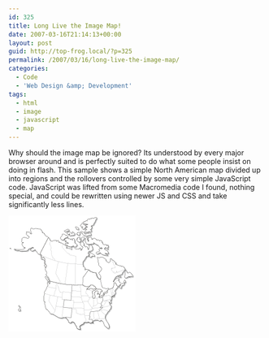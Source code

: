 ```yaml
---
id: 325
title: Long Live the Image Map!
date: 2007-03-16T21:14:13+00:00
layout: post
guid: http://top-frog.local/?p=325
permalink: /2007/03/16/long-live-the-image-map/
categories:
  - Code
  - 'Web Design &amp; Development'
tags:
  - html
  - image
  - javascript
  - map
---
```


Why should the image map be ignored? Its understood by every major browser around and is perfectly suited to do what some people insist on doing in flash. This sample shows a simple North American map divided up into regions and the rollovers controlled by some very simple JavaScript code. JavaScript was lifted from some Macromedia code I found, nothing special, and could be rewritten using newer JS and CSS and take significantly less lines.

<script type="text/javascript">
    var myimages=new Array();
    
		function preloadimages(images){
      for (i in images) {
        myimages[i] = new Image()
				myimages[i].src = images[i]
			}
		}

		preloadimages([
      "/assets/image_map/map-for-web.gif",
      "/assets/image_map/map-for-web-uw.gif",
      "/assets/image_map/map-for-web-uc.gif",
      "/assets/image_map/map-for-web-ue.gif",
      "/assets/image_map/map-for-web-cw.gif",
      "/assets/image_map/map-for-web-cc.gif",
      "/assets/image_map/map-for-web-ce.gif"
    ]);

    function swapImage(target, _, newImg, _) {
      document.getElementById(target).src = newImg;
    }
</script>

<img src="/assets/image_map/map-for-web.gif" id="regionmap" alt="Region Map" height="228" width="250" usemap="#map_for_web_ImageMap_Map" border="0"> 
<map name="map_for_web_ImageMap_Map">
  <area shape="poly" coords="18,175, 23,175, 27,180, 27,190, 18,190" href="#" alt="Western United States - Hawaii" onmouseout="swapImage('regionmap','','/assets/image_map/map-for-web.gif',1);" onmouseover="swapImage('regionmap','','/assets/image_map/map-for-web-uw.gif',1);">
  <area shape="poly" coords="77,41, 73,40, 70,35, 62,26, 45,25, 36,31, 35,37, 41,42, 39,45, 29,42, 26,47, 27,57, 31,65, 12,66, 3,63, 2,65, 16,69, 36,70, 40,66, 46,70, 55,70, 62,78, 65,85, 70,88, 70,99, 72,102, 75,100, 70,83, 65,82, 63,77, 62,73, 79,43" href="#" alt="Western United States" onmouseout="swapImage('regionmap','','/assets/image_map/map-for-web.gif',1);"  onmouseover="swapImage('regionmap','','/assets/image_map/map-for-web-uw.gif',1);">
  <area shape="poly" coords="179,208, 183,206, 188,211, 188,215, 193,220, 194,220, 196,223, 199,219, 198,215, 190,201, 191,196, 202,181, 202,177, 199,172, 199,170, 202,173, 203,169, 204,161, 209,159, 209,154, 211,151, 210,148, 215,140, 212,135, 211,133, 208,132, 206,141, 202,144, 196,144, 187,153, 188,155, 186,159, 185,167, 182,173, 184,177, 180,181, 187,180, 179,187, 161,189, 159,204, 164,204, 166,207, 171,206, 176,205" href="#" alt="Eastern United States" onmouseout="swapImage('regionmap','','/assets/image_map/map-for-web.gif',1);" onmouseover="swapImage('regionmap','','/assets/image_map/map-for-web-ue.gif',1);">
  <area shape="poly" coords="121,212, 126,209, 129,211, 136,223, 142,224, 141,217, 148,212, 149,210, 158,210, 162,212, 164,211, 166,211, 165,206, 164,204, 159,204, 161,189, 179,187, 186,180, 180,181, 184,176, 182,173, 185,167, 185,159, 183,161, 179,161, 179,155, 177,149, 173,148, 170,150, 170,161, 167,162, 165,159, 165,150, 172,145, 170,143, 168,144, 162,143, 159,144, 154,144, 159,139, 152,139, 146,136, 125,136, 123,166, 110,166, 108,180, 125,182, 124,193, 124,200, 113,200, 118,206" href="#" alt="Central United States" onmouseout="swapImage('regionmap','','/assets/image_map/map-for-web.gif',1);" onmouseover="swapImage('regionmap','','/assets/image_map/map-for-web-uc.gif',1);">
  <area shape="poly" coords="178,113, 183,106, 183,103, 178,98, 175,82, 185,82, 192,86, 192,88, 197,93, 200,90, 201,84, 203,84, 212,93, 226,100, 232,107, 240,111, 245,120, 237,120, 231,123, 230,132, 222,143, 216,140, 212,136, 211,132, 208,132, 206,141, 202,144, 197,144, 186,142, 183,134, 181,124, 181,118" href="#" alt="Eastern Canada" onmouseout="swapImage('regionmap','','/assets/image_map/map-for-web.gif',1);" onmouseover="swapImage('regionmap','','/assets/image_map/map-for-web-ce.gif',1);">
  <area shape="poly" coords="172,113, 164,111, 158,107, 156,109, 148,121, 146,136, 151,139, 160,139, 162,136, 168,137, 173,144, 182,145, 185,148, 184,150, 181,149, 180,154, 179,160, 185,156, 188,155, 188,153, 187,153, 187,152, 193,149, 196,144, 197,142, 193,144, 186,142, 183,137, 181,125, 178,125, 173,117" href="#" alt="Central Canada" onmouseout="swapImage('regionmap','','/assets/image_map/map-for-web.gif',1);" onmouseover="swapImage('regionmap','','/assets/image_map/map-for-web-cc.gif',1);">
  <area shape="poly" coords="146,136, 122,136, 102,134, 82,129, 77,130, 72,121, 75,117, 73,115, 76,113, 73,107, 72,103, 75,100, 73,95, 70,82, 66,82, 63,77, 63,73, 79,43, 84,49, 88,49, 97,49, 103,43, 106,39, 106,36, 109,30, 118,26, 132,22, 142,18, 148,12, 156,7, 174,4, 172,9, 166,19, 163,31, 163,42, 170,44, 183,49, 196,58, 197,74, 195,78, 185,77, 180,73, 175,75, 169,79, 162,81, 157,79, 153,82, 146,91, 147,100, 151,103, 151,106, 157,106, 156,109, 147,121" href="#" alt="Western Canada" onmouseout="swapImage('regionmap','','/assets/image_map/map-for-web.gif',1);"  onmouseover="swapImage('regionmap','','/assets/image_map/map-for-web-cw.gif',1);">
  <area shape="poly" coords="82,129, 103,134, 125,136, 123,166, 110,166, 108,180, 124,182, 123,200, 113,200, 105,201, 100,201, 87,194, 82,193, 74,183, 70,168, 69,157, 71,150, 77,138, 77,131" href="#" alt="Western United States" onmouseout="swapImage('regionmap','','/assets/image_map/map-for-web.gif',1);" onmouseover="swapImage('regionmap','','/assets/image_map/map-for-web-uw.gif',1);">
</map>	